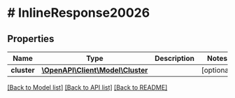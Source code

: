 # # InlineResponse20026

## Properties

Name | Type | Description | Notes
------------ | ------------- | ------------- | -------------
**cluster** | [**\OpenAPI\Client\Model\Cluster**](Cluster.md) |  | [optional]

[[Back to Model list]](../../README.md#models) [[Back to API list]](../../README.md#endpoints) [[Back to README]](../../README.md)
